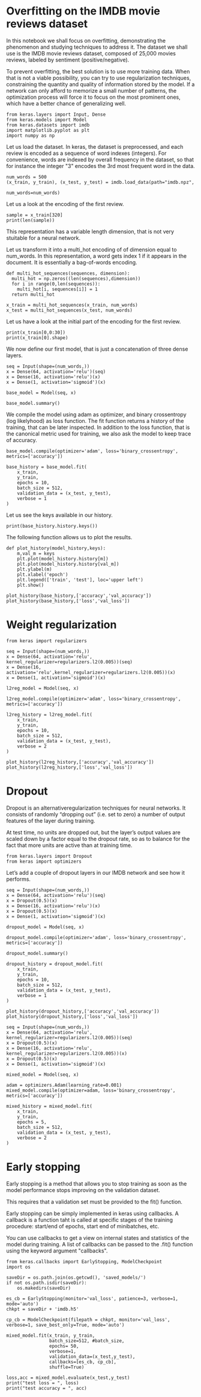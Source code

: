 # Overfitting on the IMDB movie reviews dataset

In this notebook we shall focus on overfitting, demonstrating the phenomenon and studying techniques to address it. The dataset we shall use is the IMDB movie reviews dataset, composed of 25,000 movies reviews, labeled by sentiment (positive/negative).

To prevent overfitting, the best solution is to use more training data. When that is not a
viable possibility, you can try to use regularization techniques, constraining the quantity and quality of information stored by the model. If a network can only afford to memorize a small number of patterns, the optimization process will force it to focus on the most prominent ones, which have a better chance of generalizing well.




```
from keras.layers import Input, Dense
from keras.models import Model
from keras.datasets import imdb
import matplotlib.pyplot as plt
import numpy as np
```

Let us load the dataset. In keras, the dataset is preprocessed, and each review is encoded as a sequence of word indexes (integers). For convenience, words are indexed by overall frequency in the dataset, so that for instance the integer "3" encodes the 3rd most frequent word in the data.


```
num_words = 500
(x_train, y_train), (x_test, y_test) = imdb.load_data(path="imdb.npz",
                                                      num_words=num_words)
```

Let us a look at the encoding of the first review.


```
sample = x_train[320]
print(len(sample))
```

This representation has a variable length dimension, that is not very stuitable for a neural network.

Let us transform it into a multi_hot encoding of of dimension equal to num_words. In this representation, a word gets index 1 if it appears in the document. It is essentially a bag-of-words encoding.


```
def multi_hot_sequences(sequences, dimension):
  multi_hot = np.zeros((len(sequences),dimension))
  for i in range(0,len(sequences)):
    multi_hot[i, sequences[i]] = 1
  return multi_hot

x_train = multi_hot_sequences(x_train, num_words)
x_test = multi_hot_sequences(x_test, num_words)
```

Let us have a look at the initial part of the encoding for the first review.


```
print(x_train[0,0:30])
print(x_train[0].shape)
```

We now define our first model, that is just a concatenation of three dense layers.


```
seq = Input(shape=(num_words,))
x = Dense(64, activation='relu')(seq)
x = Dense(16, activation='relu')(x)
x = Dense(1, activation='sigmoid')(x)

base_model = Model(seq, x)
```


```
base_model.summary()
```

We compile the model using adam as optimizer, and binary crossentropy (log likelyhood) as loss function. The fit function returns a history of the training, that can be later inspected. In addition to the loss function, that is the canonical metric used for training, we also ask the model to keep trace of accuracy.


```
base_model.compile(optimizer='adam', loss='binary_crossentropy', metrics=['accuracy'])
```


```
base_history = base_model.fit(
    x_train,
    y_train,
    epochs = 10,
    batch_size = 512,
    validation_data = (x_test, y_test),
    verbose = 1
)
```

Let us see the keys available in our history.


```
print(base_history.history.keys())
```

The following function allows us to plot the results.


```
def plot_history(model_history,keys):
    m,val_m = keys
    plt.plot(model_history.history[m])
    plt.plot(model_history.history[val_m])
    plt.ylabel(m)
    plt.xlabel('epoch')
    plt.legend(['train', 'test'], loc='upper left')
    plt.show()

plot_history(base_history,['accuracy','val_accuracy'])
plot_history(base_history,['loss','val_loss'])

```

# Weight regularization




```
from keras import regularizers

seq = Input(shape=(num_words,))
x = Dense(64, activation='relu', kernel_regularizer=regularizers.l2(0.005))(seq)
x = Dense(16, activation='relu',kernel_regularizer=regularizers.l2(0.005))(x)
x = Dense(1, activation='sigmoid')(x)

l2reg_model = Model(seq, x)
```


```
l2reg_model.compile(optimizer='adam', loss='binary_crossentropy', metrics=['accuracy'])
```


```
l2reg_history = l2reg_model.fit(
    x_train,
    y_train,
    epochs = 10,
    batch_size = 512,
    validation_data = (x_test, y_test),
    verbose = 2
)
```


```
plot_history(l2reg_history,['accuracy','val_accuracy'])
plot_history(l2reg_history,['loss','val_loss'])
```

# Dropout

Dropout is an alternativeregularization techniques for neural networks. It consists of randomly “dropping out” (i.e. set to zero) a number of output features of the layer during training.

At test time, no units are dropped out, but the layer’s output values are scaled down by a factor equal to the dropout rate, so as to balance for the fact that more units are active than at training time.


```
from keras.layers import Dropout
from keras import optimizers
```

Let’s add a couple of dropout layers in our IMDB network and see how it performs.



```
seq = Input(shape=(num_words,))
x = Dense(64, activation='relu')(seq)
x = Dropout(0.5)(x)
x = Dense(16, activation='relu')(x)
x = Dropout(0.5)(x)
x = Dense(1, activation='sigmoid')(x)

dropout_model = Model(seq, x)
```


```
dropout_model.compile(optimizer='adam', loss='binary_crossentropy', metrics=['accuracy'])
```


```
dropout_model.summary()
```


```
dropout_history = dropout_model.fit(
    x_train,
    y_train,
    epochs = 10,
    batch_size = 512,
    validation_data = (x_test, y_test),
    verbose = 1
)
```


```
plot_history(dropout_history,['accuracy','val_accuracy'])
plot_history(dropout_history,['loss','val_loss'])
```


```
seq = Input(shape=(num_words,))
x = Dense(64, activation='relu', kernel_regularizer=regularizers.l2(0.005))(seq)
x = Dropout(0.5)(x)
x = Dense(16, activation='relu', kernel_regularizer=regularizers.l2(0.005))(x)
x = Dropout(0.5)(x)
x = Dense(1, activation='sigmoid')(x)

mixed_model = Model(seq, x)
```


```
adam = optimizers.Adam(learning_rate=0.001)
mixed_model.compile(optimizer=adam, loss='binary_crossentropy', metrics=['accuracy'])
```


```
mixed_history = mixed_model.fit(
    x_train,
    y_train,
    epochs = 5,
    batch_size = 512,
    validation_data = (x_test, y_test),
    verbose = 2
)
```

# Early stopping

Early stopping is a method that allows you to stop training as soon as the model performance stops improving on the validation dataset.

This requires that a validation set must be provided to the fit() function.

Early stopping can be simply implemented in keras using callbacks.
A callback is a function taht is called at specific stages of the training procedure: start/end of epochs, start end of minibatches, etc.

You can use callbacks to get a view on internal states and statistics of the model during training. A list of callbacks can be passed to the .fit() function using the keyword argument "callbacks".


```
from keras.callbacks import EarlyStopping, ModelCheckpoint
import os

saveDir = os.path.join(os.getcwd(), 'saved_models/')
if not os.path.isdir(saveDir):
    os.makedirs(saveDir)

es_cb = EarlyStopping(monitor='val_loss', patience=3, verbose=1, mode='auto')
chkpt = saveDir + 'imdb.h5'

cp_cb = ModelCheckpoint(filepath = chkpt, monitor='val_loss', verbose=1, save_best_only=True, mode='auto')
```


```
mixed_model.fit(x_train, y_train,
                batch_size=512, #batch_size,
                epochs= 50,
                verbose=1,
                validation_data=(x_test,y_test),
                callbacks=[es_cb, cp_cb],
                shuffle=True)
```


```
loss,acc = mixed_model.evaluate(x_test,y_test)
print("test loss = ", loss)
print("test accuracy = ", acc)
```
